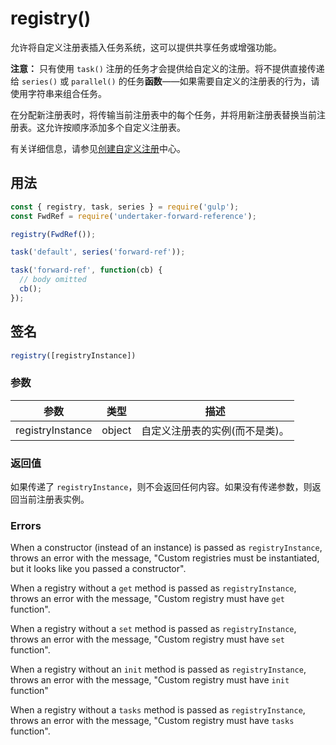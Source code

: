 <!-- front-matter
id: registry
title: registry()
hide_title: true
sidebar_label: registry()
-->

# registry()

允许将自定义注册表插入任务系统，这可以提供共享任务或增强功能。

**注意：** 只有使用 `task()` 注册的任务才会提供给自定义的注册。将不提供直接传递给 `series()` 或 `parallel()` 的任务**函数**——如果需要自定义的注册表的行为，请使用字符串来组合任务。

在分配新注册表时，将传输当前注册表中的每个任务，并将用新注册表替换当前注册表。这允许按顺序添加多个自定义注册表。

有关详细信息，请参见[创建自定义注册](creating-custom-registries)中心。

## 用法

```js
const { registry, task, series } = require('gulp');
const FwdRef = require('undertaker-forward-reference');

registry(FwdRef());

task('default', series('forward-ref'));

task('forward-ref', function(cb) {
  // body omitted
  cb();
});
```

## 签名

```js
registry([registryInstance])
```

### 参数

| 参数 | 类型 | 描述 |
|:--------------:|:-----:|--------|
| registryInstance | object |自定义注册表的实例(而不是类)。|

### 返回值

如果传递了 `registryInstance`，则不会返回任何内容。如果没有传递参数，则返回当前注册表实例。

### Errors

When a constructor (instead of an instance) is passed as `registryInstance`, throws an error with the message, "Custom registries must be instantiated, but it looks like you passed a constructor".

When a registry without a `get` method is passed as `registryInstance`, throws an error with the message, "Custom registry must have `get` function".

When a registry without a `set` method is passed as `registryInstance`, throws an error with the message, "Custom registry must have `set` function".

When a registry without an `init` method is passed as `registryInstance`, throws an error with the message, "Custom registry must have `init` function"

When a registry without a `tasks` method is passed as `registryInstance`, throws an error with the message, "Custom registry must have `tasks` function".

[creating-custom-registries]: ../documentation-missing.md

